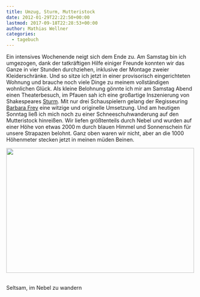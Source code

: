 ```yaml
---
title: Umzug, Sturm, Mutteristock
date: 2012-01-29T22:22:50+00:00
lastmod: 2017-09-18T22:28:53+00:00
author: Mathias Wellner
categories:
  - tagebuch
---
```

Ein intensives Wochenende neigt sich dem Ende zu. Am Samstag bin ich umgezogen, dank der tatkräftigen Hilfe einiger Freunde konnten wir das Ganze in vier Stunden durchziehen, inklusive der Montage zweier Kleiderschränke. Und so sitze ich jetzt in einer provisorisch eingerichteten Wohnung und brauche noch viele Dinge zu meinem vollständigen wohnlichen Glück. Als kleine Belohnung gönnte ich mir am Samstag Abend einen Theaterbesuch, im Pfauen sah ich eine großartige Inszenierung von Shakespeares [Sturm](http://de.wikipedia.org/wiki/Der_Sturm_%28Shakespeare%29). Mit nur drei Schauspielern gelang der Regisseuring [Barbara Frey](http://de.wikipedia.org/wiki/Barbara_Frey) eine witzige und originelle Umsetzung. Und am heutigen Sonntag ließ ich mich noch zu einer Schneeschuhwanderung auf den Mutteristock hinreißen. Wir liefen größtenteils durch Nebel und wurden auf einer Höhe von etwas 2000&thinsp;m durch blauen Himmel und Sonnenschein für unsere Strapazen belohnt. Ganz oben waren wir nicht, aber an die 1000 Höhenmeter stecken jetzt in meinen müden Beinen. 

<div style="width: 510px" class="wp-caption aligncenter">
  <img src="https://lh5.googleusercontent.com/-Tg3cV9XmVqE/TyWnMJzfrkI/AAAAAAAAAUE/DoWbxiqGUvQ/s800/DW_20120129_0001_art.jpg" height="333" width="500" />
  
  <p class="wp-caption-text">
    <br /> Seltsam, im Nebel zu wandern
  </p>
  
  <p>
  </p>
</div>